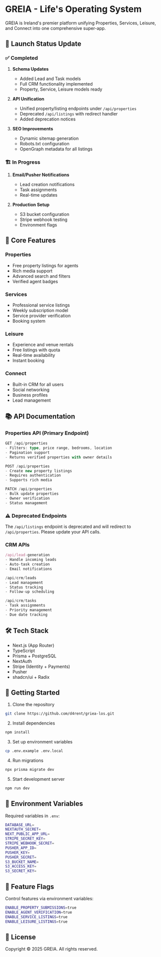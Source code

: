 # GREIA - Life's Operating System

GREIA is Ireland's premier platform unifying Properties, Services, Leisure, and Connect into one comprehensive super-app.

## 🚀 Launch Status Update

### ✅ Completed
1. **Schema Updates**
   - Added Lead and Task models
   - Full CRM functionality implemented
   - Property, Service, Leisure models ready

2. **API Unification**
   - Unified property/listing endpoints under `/api/properties`
   - Deprecated `/api/listings` with redirect handler
   - Added deprecation notices

3. **SEO Improvements**
   - Dynamic sitemap generation
   - Robots.txt configuration
   - OpenGraph metadata for all listings

### 🏗️ In Progress
1. **Email/Pusher Notifications**
   - Lead creation notifications
   - Task assignments
   - Real-time updates

2. **Production Setup**
   - S3 bucket configuration
   - Stripe webhook testing
   - Environment flags

## 🔑 Core Features

### Properties
- Free property listings for agents
- Rich media support
- Advanced search and filters
- Verified agent badges

### Services
- Professional service listings
- Weekly subscription model
- Service provider verification
- Booking system

### Leisure
- Experience and venue rentals
- Free listings with quota
- Real-time availability
- Instant booking

### Connect
- Built-in CRM for all users
- Social networking
- Business profiles
- Lead management

## 📚 API Documentation

### Properties API (Primary Endpoint)
```typescript
GET /api/properties
- Filters: type, price range, bedrooms, location
- Pagination support
- Returns verified properties with owner details

POST /api/properties
- Create new property listings
- Requires authentication
- Supports rich media

PATCH /api/properties
- Bulk update properties
- Owner verification
- Status management
```

### ⚠️ Deprecated Endpoints
The `/api/listings` endpoint is deprecated and will redirect to `/api/properties`. Please update your API calls.

### CRM APIs
```typescript
/api/lead-generation
- Handle incoming leads
- Auto-task creation
- Email notifications

/api/crm/leads
- Lead management
- Status tracking
- Follow-up scheduling

/api/crm/tasks
- Task assignments
- Priority management
- Due date tracking
```

## 🛠️ Tech Stack
- Next.js (App Router)
- TypeScript
- Prisma + PostgreSQL
- NextAuth
- Stripe (Identity + Payments)
- Pusher
- shadcn/ui + Radix

## 🚀 Getting Started

1. Clone the repository
```bash
git clone https://github.com/d4rent/griea-los.git
```

2. Install dependencies
```bash
npm install
```

3. Set up environment variables
```bash
cp .env.example .env.local
```

4. Run migrations
```bash
npx prisma migrate dev
```

5. Start development server
```bash
npm run dev
```

## 🔐 Environment Variables

Required variables in `.env`:
```bash
DATABASE_URL=
NEXTAUTH_SECRET=
NEXT_PUBLIC_APP_URL=
STRIPE_SECRET_KEY=
STRIPE_WEBHOOK_SECRET=
PUSHER_APP_ID=
PUSHER_KEY=
PUSHER_SECRET=
S3_BUCKET_NAME=
S3_ACCESS_KEY=
S3_SECRET_KEY=
```

## 🎯 Feature Flags

Control features via environment variables:
```bash
ENABLE_PROPERTY_SUBMISSIONS=true
ENABLE_AGENT_VERIFICATION=true
ENABLE_SERVICE_LISTINGS=true
ENABLE_LEISURE_LISTINGS=true
```

## 📝 License
Copyright © 2025 GREIA. All rights reserved.